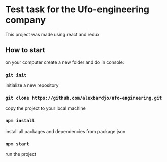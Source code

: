 # Test task for the Ufo-engineering company

This project was made using react and redux

## How to start

on your computer create a new folder and do in console:

### `git init`

initialize a new repository


### `git clone https://github.com/alexbardjo/ufo-engineering.git`


copy the project to your local machine

### `npm install`

install all packages and dependencies from package.json

### `npm start`

run the project